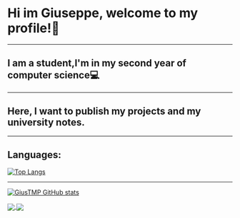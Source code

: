 # **Hi im Giuseppe, welcome to my profile!**🦝
---
## I am a student,I'm in my second year of computer science💻 
---  
## Here, I want to publish my projects and my university notes.
---
## **Languages:**
[![Top Langs](https://github-readme-stats.vercel.app/api/top-langs/?username=GiusTMP&hide_progress=true)](https://github.com/GiusTMP/github-readme-stats)

---

[![GiusTMP GitHub stats](https://github-readme-stats.vercel.app/api?username=GiusTMP&show_icons=true&theme=merko)](https://github.com/anuraghazra/github-readme-stats)

<a href="https://github.com/GiusTMP/github-readme-stats">
  <img align="center" src="https://github-readme-stats.vercel.app/api/pin/?username=GiusTMP&repo=github-readme-stats" />
</a>
<a href="https://github.com/GiusTMP/convoychat">
  <img align="center" src="https://github-readme-stats.vercel.app/api/pin/?username=GiusTMP&repo=convoychat" />
</a>